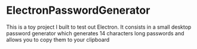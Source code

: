 # ElectronPasswordGenerator

This is a toy project I built to test out Electron. It consists in a small desktop password generator which generates 14 characters long passwords
and allows you to copy them to your clipboard
